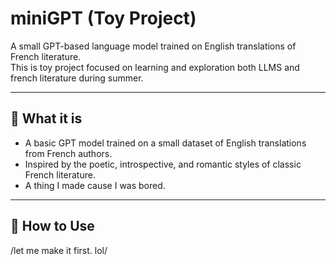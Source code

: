 # miniGPT (Toy Project)

A small GPT-based language model trained on English translations of French literature.  
This is toy project focused on learning and exploration both LLMS and french literature during summer.

---

## 📝 What it is

- A basic GPT model trained on a small dataset of English translations from French authors.
- Inspired by the poetic, introspective, and romantic styles of classic French literature.
- A thing I made cause I was bored.

---

## 🔧 How to Use

/let me make it first. lol/
